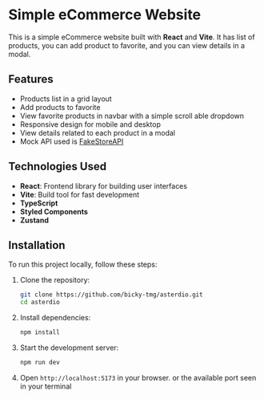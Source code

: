 # Simple eCommerce Website

This is a simple eCommerce website built with **React** and **Vite**. It has list of products, you can add product to favorite, and you can view details in a modal.

## Features

- Products list in a grid layout
- Add products to favorite
- View favorite products in navbar with a simple scroll able dropdown
- Responsive design for mobile and desktop
- View details related to each product in a modal
- Mock API used is [FakeStoreAPI](https://fakestoreapi.com/products)

## Technologies Used

- **React**: Frontend library for building user interfaces
- **Vite**: Build tool for fast development
- **TypeScript**
- **Styled Components**
- **Zustand**

## Installation

To run this project locally, follow these steps:

1. Clone the repository:

   ```bash
   git clone https://github.com/bicky-tmg/asterdio.git
   cd asterdio
   ```

2. Install dependencies:

   ```bash
   npm install
   ```

3. Start the development server:

   ```bash
   npm run dev
   ```

4. Open `http://localhost:5173` in your browser. or the available port seen in your terminal
